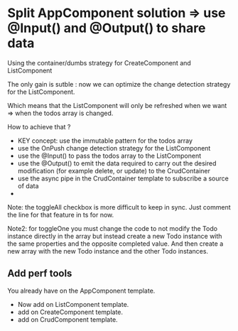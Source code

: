 # Split AppComponent solution => use @Input() and @Output() to share data

Using the container/dumbs strategy for CreateComponent and ListComponent

The only gain is sutble : now we can optimize the change detection strategy for the ListComponent.

Which means that the ListComponent will only be refreshed when we want => when the todos array is changed.

How to achieve that ?

- KEY concept: use the immutable pattern for the todos array
- use the OnPush change detection strategy for the ListComponent
- use the @Input() to pass the todos array to the ListComponent
- use the @Output() to emit the data required to carry out the desired modification (for example delete, or update) to
  the CrudContainer
- use the async pipe in the CrudContainer template to subscribe a source of data
-

Note: the toggleAll checkbox is more difficult to keep in sync. Just comment the line for that feature in ts for now.

Note2: for toggleOne you must change the code to not modify the Todo instance directly in the array but instead create a
new Todo instance with the same properties and the opposite completed value. And then create a new array with the new
Todo instance and the other Todo instances.

## Add perf tools

You already have <root-refresh-count></root-refresh-count> on the AppComponent template.

- Now add <refresh-count name="LIST"></refresh-count> on ListComponent template.
- add <refresh-count name="CREATE"></refresh-count> on CreateComponent template.
- add <refresh-count name="CRUD"></refresh-count> on CrudComponent template.
